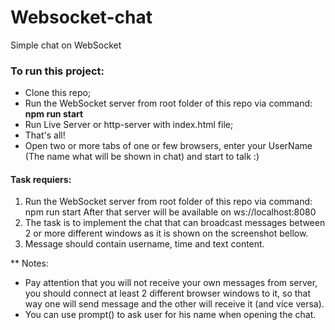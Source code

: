 # Websocket-chat
Simple chat on WebSocket

### To run this project:
- Clone this repo;
- Run the WebSocket server from root folder of this repo via command: **npm run start**
- Run Live Server or http-server with index.html file;
- That's all! 
- Open two or more tabs of one or few browsers, enter your UserName (The name what will be shown in chat) and start to talk :)

#### Task requiers:
1) Run the WebSocket server from root folder of this repo via command: npm run start
After that server will be available on ws://localhost:8080
2) The task is to implement the chat that can broadcast messages between 2 or 
more different windows as it is shown on the screenshot bellow.
3) Message should contain username, time and text content.

** Notes:
- Pay attention that you will not receive your own messages from server, you should 
connect at least 2 different browser windows to it, so that way one will send message 
and the other will receive it (and vice versa).
- You can use prompt() to ask user for his name when opening the chat.
